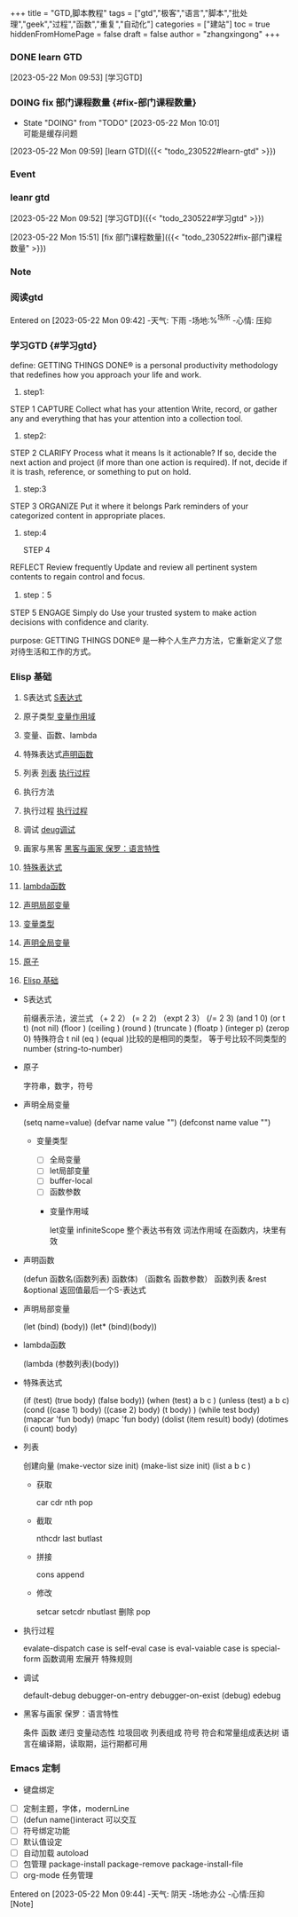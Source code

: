 +++
title = "GTD,脚本教程"
tags = ["gtd","极客","语言","脚本","批处理","geek","过程","函数","重复","自动化"]
categories = ["建站"]
toc = true
hiddenFromHomePage = false
draft = false
author = "zhangxingong"
+++




### <span class="org-todo done DONE">DONE</span> learn GTD 

<span class="timestamp-wrapper"><span class="timestamp">[2023-05-22 Mon 09:53]</span></span>
[学习GTD]

### <span class="org-todo todo DOING">DOING</span> fix 部门课程数量 {#fix-部门课程数量}

-   State "DOING"      from "TODO"       <span class="timestamp-wrapper"><span class="timestamp">[2023-05-22 Mon 10:01] </span></span> <br />
    可能是缓存问题

<span class="timestamp-wrapper"><span class="timestamp">[2023-05-22 Mon 09:59]</span></span>
[learn GTD]({{<  "todo_230522#learn-gtd" >}})

### Event 


### leanr gtd 

<span class="timestamp-wrapper"><span class="timestamp">[2023-05-22 Mon 09:52]</span></span>
[学习GTD]({{<  "todo_230522#学习gtd" >}})



<span class="timestamp-wrapper"><span class="timestamp">[2023-05-22 Mon 15:51]</span></span>
[fix 部门课程数量]({{<  "todo_230522#fix-部门课程数量" >}})


### Note


### 阅读gtd

Entered on <span class="timestamp-wrapper"><span class="timestamp">[2023-05-22 Mon 09:42]</span></span>
-天气: 下雨
-场地:%<sup>场所</sup>
-心情: 压抑


### 学习GTD {#学习gtd}

define:
GETTING THINGS DONE® is a personal productivity methodology that redefines how you approach your life and work.

1.  step1:

STEP 1
CAPTURE
Collect what has your attention
Write, record, or gather any and everything that has your attention into a collection tool.

1.  step2:

STEP 2
CLARIFY
Process what it means
Is it actionable? If so, decide the next action and project (if more than one action is required). If not, decide if it is trash, reference, or something to put on hold.

1.  step:3

STEP 3
ORGANIZE
Put it where it belongs
Park reminders of your categorized content in appropriate places.

1.  step:4

    STEP 4

REFLECT
Review frequently
Update and review all pertinent system contents to regain control and focus.

1.  step：5

STEP 5
ENGAGE
Simply do
Use your trusted system to make action decisions with confidence and clarity.

purpose:
GETTING THINGS DONE® 是一种个人生产力方法，它重新定义了您对待生活和工作的方式。


### Elisp 基础 

1.  S表达式 [S表达式](#s表达式)
2.  原子类型[ 变量作用域](#变量作用域)
3.  变量、函数、lambda
4.  特殊表达式[声明函数](#声明函数)
5.  列表  [列表](#列表)  [执行过程](#执行过程)
6.  执行方法
7.  执行过程 [执行过程](#执行过程)
8.  调试 [deug调试](#调试)
9.  画家与黑客 [黑客与画家 保罗：语言特性](#黑客与画家-保罗-语言特性)

10. [特殊表达式](#特殊表达式)
11. [lambda函数](#lambda函数)
12. [声明局部变量](#声明局部变量)
13. [变量类型](#变量类型)
14. [声明全局变量](#声明全局变量)
15. [原子](#原子)
16. [Elisp 基础](#elisp-基础)

<!--list-separator-->

-  S表达式

    前缀表示法，波兰式
    （+ 2 2）
     (= 2 2)
    （expt 2 3）
    (/= 2 3)
    (and 1 0)
    (or t t)
    (not nil)
    (floor )
    (ceiling )
    (round )
    (truncate )
    (floatp )
    (integer p)
    (zerop 0)
    特殊符合 t nil
    (eq ) (equal )比较的是相同的类型， 等于号比较不同类型的number
    (string-to-number)

<!--list-separator-->

-  原子

    字符串，数字，符号

<!--list-separator-->

-  声明全局变量

    (setq name=value)
    (defvar name value "")
    (defconst name value "")

    <!--list-separator-->

    -  变量类型

        -   [ ] 全局变量
        -   [ ] let局部变量
        -   [ ] buffer-local
        -   [ ] 函数参数

        <!--list-separator-->

        -  变量作用域

            let变量
            infiniteScope 整个表达书有效
            词法作用域 在函数内，块里有效

<!--list-separator-->

-  声明函数

    (defun 函数名(函数列表) 函数体)
    （函数名 函数参数）
    函数列表 &amp;rest &amp;optional
    返回值最后一个S-表达式

<!--list-separator-->

-  声明局部变量

    (let (bind) (body))
    (let\* (bind)(body))

<!--list-separator-->

-  lambda函数

    (lambda (参数列表)(body))

<!--list-separator-->

-  特殊表达式

    (if (test) (true body) (false body))
    (when (test) a b c )
    (unless (test) a b c)
    (cond ((case 1) body) ((case 2) body) (t body) )
    (while test body)
    (mapcar 'fun body)
    (mapc 'fun body)
    (dolist (item result) body)
    (dotimes (i count) body)

<!--list-separator-->

-  列表

    创建向量
    (make-vector size init)
    (make-list size init)
    (list a b c )

    <!--list-separator-->

    -  获取

        car
        cdr
        nth
        pop

    <!--list-separator-->

    -  截取

        nthcdr
        last
        butlast

    <!--list-separator-->

    -  拼接

        cons append

    <!--list-separator-->

    -  修改

        setcar
        setcdr
        nbutlast 删除
        pop

<!--list-separator-->

-  执行过程

    evalate-dispatch
    case is self-eval
    case is eval-vaiable
    case is special-form
         函数调用
         宏展开
         特殊规则

<!--list-separator-->

-  调试

    default-debug
    debugger-on-entry
    debugger-on-exist
    (debug)
    edebug

<!--list-separator-->

-  黑客与画家 保罗：语言特性

    条件
    函数
    递归
    变量动态性
    垃圾回收
    列表组成
    符号
    符合和常量组成表达树
    语言在编译期，读取期，运行期都可用


### Emacs 定制

-   键盘绑定
-   [ ] 定制主题，字体，modernLine
-   [ ] (defun name()interact 可以交互
-   [ ] 符号绑定功能
-   [ ] 默认值设定
-   [ ] 自动加载 autoload
-   [ ] 包管理 package-install package-remove package-install-file
-   [ ] org-mode 任务管理

Entered on <span class="timestamp-wrapper"><span class="timestamp">[2023-05-22 Mon 09:44]</span></span>
-天气: 阴天
-场地:办公
-心情:压抑
 [Note]